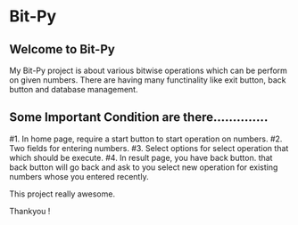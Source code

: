 # Bit-Py

Welcome to Bit-Py
---------------------------------------------------
My Bit-Py project is about various bitwise operations which can be perform on given numbers. There are having many functinality like exit button, back button and database management.

Some Important Condition are there..............
------------
#1. In home page, require a start button to start operation on numbers.
#2. Two fields for entering numbers.
#3. Select options for select operation that which should be execute.
#4. In result page, you have back button. that back button will go back and ask to you select new operation for existing numbers whose you entered recently.

This project really awesome.

Thankyou !
